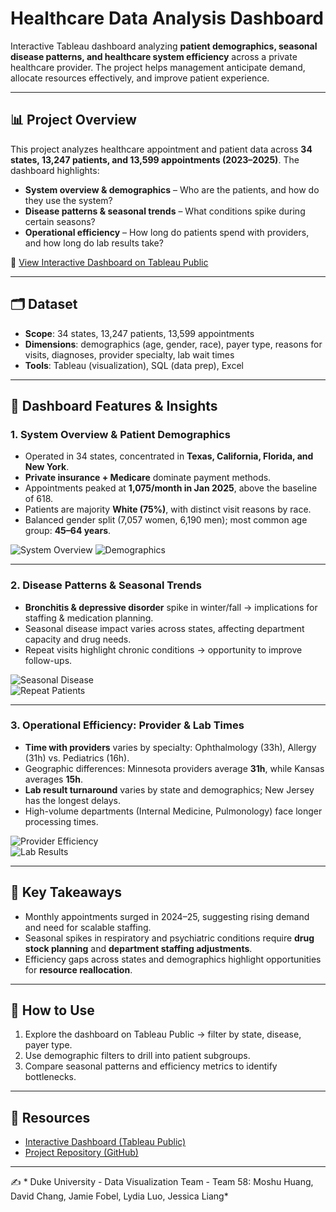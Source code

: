 # Healthcare Data Analysis Dashboard

Interactive Tableau dashboard analyzing **patient demographics, seasonal disease patterns, and healthcare system efficiency** across a private healthcare provider. The project helps management anticipate demand, allocate resources effectively, and improve patient experience.

---

## 📊 Project Overview
This project analyzes healthcare appointment and patient data across **34 states, 13,247 patients, and 13,599 appointments (2023–2025)**. The dashboard highlights:
- **System overview & demographics** – Who are the patients, and how do they use the system?
- **Disease patterns & seasonal trends** – What conditions spike during certain seasons?
- **Operational efficiency** – How long do patients spend with providers, and how long do lab results take?

🔗 [View Interactive Dashboard on Tableau Public](https://public.tableau.com/shared/JQD3BZ83T?:display_count=n&:origin=viz_share_link)

---

## 🗂 Dataset
- **Scope**: 34 states, 13,247 patients, 13,599 appointments
- **Dimensions**: demographics (age, gender, race), payer type, reasons for visits, diagnoses, provider specialty, lab wait times
- **Tools**: Tableau (visualization), SQL (data prep), Excel

---

## 📌 Dashboard Features & Insights

### 1. System Overview & Patient Demographics
- Operated in 34 states, concentrated in **Texas, California, Florida, and New York**.
- **Private insurance + Medicare** dominate payment methods.
- Appointments peaked at **1,075/month in Jan 2025**, above the baseline of 618.
- Patients are majority **White (75%)**, with distinct visit reasons by race.
- Balanced gender split (7,057 women, 6,190 men); most common age group: **45–64 years**.

![System Overview](./system_overview.jpg)
![Demographics](./demographics.jpg)

---

### 2. Disease Patterns & Seasonal Trends
- **Bronchitis & depressive disorder** spike in winter/fall → implications for staffing & medication planning.
- Seasonal disease impact varies across states, affecting department capacity and drug needs.
- Repeat visits highlight chronic conditions → opportunity to improve follow-ups.

![Seasonal Disease](./seasonal_disease.jpg)  
![Repeat Patients](./repeat_patients.jpg)  

---

### 3. Operational Efficiency: Provider & Lab Times
- **Time with providers** varies by specialty: Ophthalmology (33h), Allergy (31h) vs. Pediatrics (16h).
- Geographic differences: Minnesota providers average **31h**, while Kansas averages **15h**.
- **Lab result turnaround** varies by state and demographics; New Jersey has the longest delays.
- High-volume departments (Internal Medicine, Pulmonology) face longer processing times.

![Provider Efficiency](./provider_time.jpg)  
![Lab Results](./lab_results.jpg)  

---

## 🔑 Key Takeaways
- Monthly appointments surged in 2024–25, suggesting rising demand and need for scalable staffing.
- Seasonal spikes in respiratory and psychiatric conditions require **drug stock planning** and **department staffing adjustments**.
- Efficiency gaps across states and demographics highlight opportunities for **resource reallocation**.

---

## 🚀 How to Use
1. Explore the dashboard on Tableau Public → filter by state, disease, payer type.
2. Use demographic filters to drill into patient subgroups.
3. Compare seasonal patterns and efficiency metrics to identify bottlenecks.

---

## 📎 Resources
- [Interactive Dashboard (Tableau Public)](https://public.tableau.com/shared/JQD3)
- [Project Repository (GitHub)](link-to-your-repo)

---

✍️ * Duke University - Data Visualization Team - Team 58: Moshu Huang, David Chang, Jamie Fobel, Lydia Luo, Jessica Liang*
